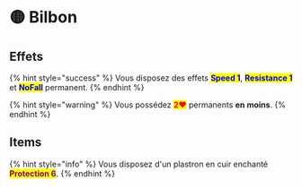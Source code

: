 # 🟡 Bilbon

## Effets

{% hint style="success" %}
Vous disposez des effets <mark style="color:blue;">**Speed 1**</mark>, <mark style="color:blue;">**Resistance 1**</mark> et <mark style="color:blue;">**NoFall**</mark> permanent.
{% endhint %}

{% hint style="warning" %}
Vous possédez <mark style="color:red;">**2❤**</mark> permanents **en moins**.
{% endhint %}

## Items

{% hint style="info" %}
Vous disposez d'un plastron en cuir enchanté <mark style="color:purple;">**Protection 6**</mark>.
{% endhint %}
